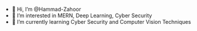 - 👋 Hi, I’m @Hammad-Zahoor
- 👀 I’m interested in MERN, Deep Learning, Cyber Security
- 🌱 I’m currently learning Cyber Security and Computer Vision Techniques

<!---
Hammad-Zahoor/Hammad-Zahoor is a ✨ special ✨ repository because its `README.md` (this file) appears on your GitHub profile.
You can click the Preview link to take a look at your changes.
--->
